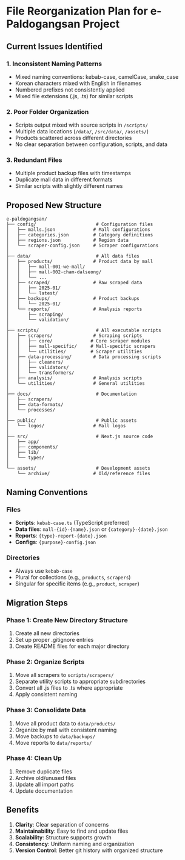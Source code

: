 # File Reorganization Plan for e-Paldogangsan Project

## Current Issues Identified

### 1. **Inconsistent Naming Patterns**
- Mixed naming conventions: kebab-case, camelCase, snake_case
- Korean characters mixed with English in filenames
- Numbered prefixes not consistently applied
- Mixed file extensions (.js, .ts) for similar scripts

### 2. **Poor Folder Organization**
- Scripts output mixed with source scripts in `/scripts/`
- Multiple data locations (`/data/`, `/src/data/`, `/assets/`)
- Products scattered across different directories
- No clear separation between configuration, scripts, and data

### 3. **Redundant Files**
- Multiple product backup files with timestamps
- Duplicate mall data in different formats
- Similar scripts with slightly different names

## Proposed New Structure

```
e-paldogangsan/
├── config/                      # Configuration files
│   ├── malls.json              # Mall configurations
│   ├── categories.json         # Category definitions
│   ├── regions.json            # Region data
│   └── scraper-config.json     # Scraper configurations
│
├── data/                        # All data files
│   ├── products/               # Product data by mall
│   │   ├── mall-001-we-mall/
│   │   ├── mall-002-cham-dalseong/
│   │   └── ...
│   ├── scraped/                # Raw scraped data
│   │   ├── 2025-01/
│   │   └── latest/
│   ├── backups/                # Product backups
│   │   └── 2025-01/
│   └── reports/                # Analysis reports
│       ├── scraping/
│       └── validation/
│
├── scripts/                     # All executable scripts
│   ├── scrapers/               # Scraping scripts
│   │   ├── core/              # Core scraper modules
│   │   ├── mall-specific/     # Mall-specific scrapers
│   │   └── utilities/         # Scraper utilities
│   ├── data-processing/        # Data processing scripts
│   │   ├── cleaners/
│   │   ├── validators/
│   │   └── transformers/
│   ├── analysis/               # Analysis scripts
│   └── utilities/              # General utilities
│
├── docs/                        # Documentation
│   ├── scrapers/
│   ├── data-formats/
│   └── processes/
│
├── public/                      # Public assets
│   └── logos/                  # Mall logos
│
├── src/                         # Next.js source code
│   ├── app/
│   ├── components/
│   ├── lib/
│   └── types/
│
└── assets/                      # Development assets
    └── archive/                # Old/reference files
```

## Naming Conventions

### Files
- **Scripts**: `kebab-case.ts` (TypeScript preferred)
- **Data files**: `mall-{id}-{name}.json` or `{category}-{date}.json`
- **Reports**: `{type}-report-{date}.json`
- **Configs**: `{purpose}-config.json`

### Directories
- Always use `kebab-case`
- Plural for collections (e.g., `products`, `scrapers`)
- Singular for specific items (e.g., `product`, `scraper`)

## Migration Steps

### Phase 1: Create New Directory Structure
1. Create all new directories
2. Set up proper .gitignore entries
3. Create README files for each major directory

### Phase 2: Organize Scripts
1. Move all scrapers to `scripts/scrapers/`
2. Separate utility scripts to appropriate subdirectories
3. Convert all .js files to .ts where appropriate
4. Apply consistent naming

### Phase 3: Consolidate Data
1. Move all product data to `data/products/`
2. Organize by mall with consistent naming
3. Move backups to `data/backups/`
4. Move reports to `data/reports/`

### Phase 4: Clean Up
1. Remove duplicate files
2. Archive old/unused files
3. Update all import paths
4. Update documentation

## Benefits
1. **Clarity**: Clear separation of concerns
2. **Maintainability**: Easy to find and update files
3. **Scalability**: Structure supports growth
4. **Consistency**: Uniform naming and organization
5. **Version Control**: Better git history with organized structure